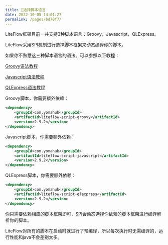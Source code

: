 ```yaml
---
title: 🍫选择脚本语言
date: 2022-10-05 14:01:27
permalink: /pages/bd70f7/
---
```


LiteFlow框架目前一共支持3种脚本语言：Groovy，Javascript，QLExpress。

LiteFlow采用SPI机制进行选择脚本框架来动态编译你的脚本。

如果你不熟悉这三种脚本语言的语法。可以参照以下教程：

[Groovy语法教程](https://www.w3cschool.cn/groovy/)

[Javascript语法教程](http://c.biancheng.net/js/)

[QLExpress语法教程](https://github.com/alibaba/QLExpress)


Groovy脚本，你需要额外依赖：

```xml
<dependency>
    <groupId>com.yomahub</groupId>
    <artifactId>liteflow-script-groovy</artifactId>
    <version>2.9.2</version>
</dependency>
```

Javascript脚本，你需要额外依赖：
```xml
<dependency>
    <groupId>com.yomahub</groupId>
    <artifactId>liteflow-script-javascript</artifactId>
    <version>2.9.2</version>
</dependency>
```

QLExpress脚本，你需要额外依赖：

```xml
<dependency>
    <groupId>com.yomahub</groupId>
    <artifactId>liteflow-script-qlexpress</artifactId>
    <version>2.9.2</version>
</dependency>
```

你只需要依赖相应的脚本框架即可，SPI会动态选择你依赖的脚本框架进行编译解析你的脚本。

LiteFlow对所有的脚本在启动时就进行了预编译，所以每次执行时无需编译的，运行性能和java不会差别太多。

